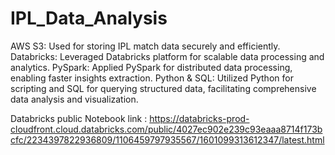 # IPL_Data_Analysis
AWS S3: Used for storing IPL match data securely and efficiently.
Databricks: Leveraged Databricks platform for scalable data processing and analytics.
PySpark: Applied PySpark for distributed data processing, enabling faster insights extraction.
Python & SQL: Utilized Python for scripting and SQL for querying structured data, facilitating comprehensive data analysis and visualization.

Databricks public Notebook link : 
https://databricks-prod-cloudfront.cloud.databricks.com/public/4027ec902e239c93eaaa8714f173bcfc/2234397822936809/1106459797935567/1601099313612347/latest.html
